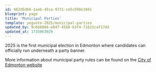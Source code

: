 ```yaml
---
id: 662d5db6-1aeb-45ca-9731-ce5c598e1041
blueprint: page
title: 'Municipal Parties'
template: yegvote-2025/municipal-parties
updated_by: 9c6b6866-e047-4568-b3f4-71623caf17dd
updated_at: 1735063929
---
```

2025 is the first municipal election in Edmonton where candidates can officially run underneath a party banner.

More information about municipal party rules can be found on the [City of Edmonton website](https://www.edmonton.ca/city_government/municipal_elections/slates-political-parties)